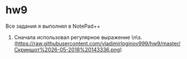 # hw9
Все задания я выполнял в NotePad++
1) Сначала использовал регулярное выражение \n\s. 
(https://raw.githubusercontent.com/vladimirloginov999/hw9/master/Скриншот%2026-05-2018%20143336.png)
